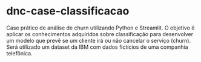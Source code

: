 # dnc-case-classificacao
Case prático de análise de churn utilizando Python e Streamlit. O objetivo é aplicar os conhecimentos adquiridos sobre classificação para desenvolver um modelo que prevê se um cliente irá ou não cancelar o serviço (churn).  Será utilizado um dataset da IBM com dados fictícios de uma companhia telefônica.
